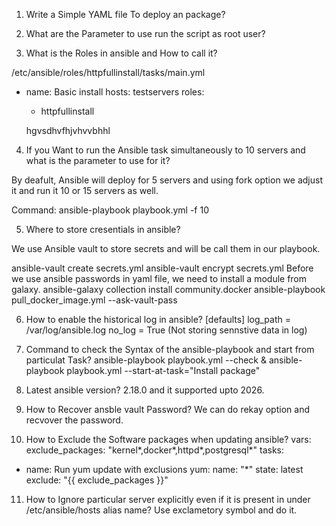 1. Write a Simple YAML file To deploy an package?

2. What are the Parameter to use run the script as root user?

3. What is the Roles in ansible and How to call it?

/etc/ansible/roles/httpfullinstall/tasks/main.yml

- name: Basic install
  hosts: testservers
  roles:
   - httpfullinstall



   hgvsdhvfhjvhvvbhhl

4. If you Want to run the Ansible task simultaneously to 10 servers and what is the parameter to use for it?

By deafult, Ansible will deploy for 5 servers and using fork option we adjust it and run it 10 or 15 servers as well. 

Command: ansible-playbook playbook.yml -f 10

5. Where to store cresentials in ansible?

We use Ansible vault to store secrets and will be call them in our playbook.

ansible-vault create secrets.yml 
ansible-vault encrypt secrets.yml
Before we use ansible passwords in yaml file, we need to install a module from galaxy.
ansible-galaxy collection install community.docker
ansible-playbook pull_docker_image.yml --ask-vault-pass

6. How to enable the historical log in ansible?
[defaults]
log_path = /var/log/ansible.log
no_log = True (Not storing sennstive data in log)

7. Command to check the Syntax of the ansible-playbook and start from particulat Task?
ansible-playbook playbook.yml --check & ansible-playbook playbook.yml --start-at-task="Install package"

8. Latest ansible version?
2.18.0 and it supported upto 2026.

9. How to Recover ansble vault Password?
We can do rekay option and recvover the password.

10. How to Exclude the Software packages when updating ansible?
vars:
  exclude_packages: "kernel*,docker*,httpd*,postgresql*"
tasks:
  - name: Run yum update with exclusions
    yum:
      name: "*"
      state: latest
      exclude: "{{ exclude_packages }}"

11. How to Ignore particular server explicitly even if it is present in under /etc/ansible/hosts alias name?
Use exclametory symbol and do it.
